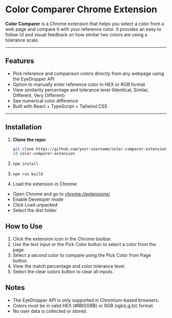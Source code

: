 # Color Comparer Chrome Extension

**Color Comparer** is a Chrome extension that helps you select a color from a web page and compare it with your reference color. It provides an easy to follow UI and visual feedback on how similar two colors are using a tolerance scale.

---

## Features

- Pick reference and comparison colors directly from any webpage using the EyeDropper API
- Option to manually enter reference color in HEX or RGB format
- View similarity percentage and tolerance level (Identical, Similar, Different, Very Different)
- See numerical color difference
- Built with React + TypeScript + Tailwind CSS

---

## Installation

1. **Clone the repo:**

   ```bash
   git clone https://github.com/your-username/color-comparer-extension.git
   cd color-comparer-extension
2. ```bash
   npm install
3. ```bash
   npm run build
4. Load the extension in Chrome:
  - Open Chrome and go to [chrome://extensions/](chrome://extensions/)
  - Enable Developer mode
  - Click Load unpacked
  - Select the dist folder

## How to Use
1. Click the extension icon in the Chrome toolbar.
2. Use the text input or the Pick Color button to select a color from the page.
3. Select a second color to compare using the Pick Color from Page button.
4. View the match percentage and color tolerance level.
5. Select the clear colors button to clear all inputs.

## Notes
- The EyeDropper API is only supported in Chromium-based browsers.
- Colors must be in valid HEX (#RRGGBB) or RGB (rgb(r,g,b)) format.
- No user data is collected or stored.

